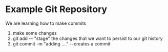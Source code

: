 # Example Git Repository

We are learning how to make commits 


1. make some changes 
2. git add -- "stage" the changes that we want to persist to our git history
3. git commit -m "adding ...." --creates a commit  